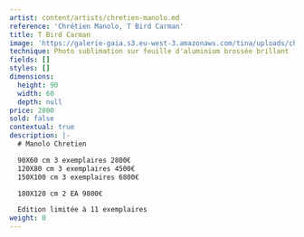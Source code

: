 ```yaml
---
artist: content/artists/chretien-manolo.md
reference: 'Chrétien Manolo, T Bird Carman'
title: T Bird Carman
image: 'https://galerie-gaia.s3.eu-west-3.amazonaws.com/tina/uploads/chretien-manolo/galerie-gaia-manolo-chretien-90x60cm-TBIRD-KARMAN-1C5A5473.jpeg'
technique: Photo sublimation sur feuille d'aluminium brossée brillant
fields: []
styles: []
dimensions:
  height: 90
  width: 60
  depth: null
price: 2800
sold: false
contextual: true
description: |-
  # Manolo Chretien

  90X60 cm 3 exemplaires 2800€  
  120X80 cm 3 exemplaires 4500€  
  150X100 cm 3 exemplaires 6800€

  180X120 cm 2 EA 9800€

  Edition limitée à 11 exemplaires
weight: 0
---
```


